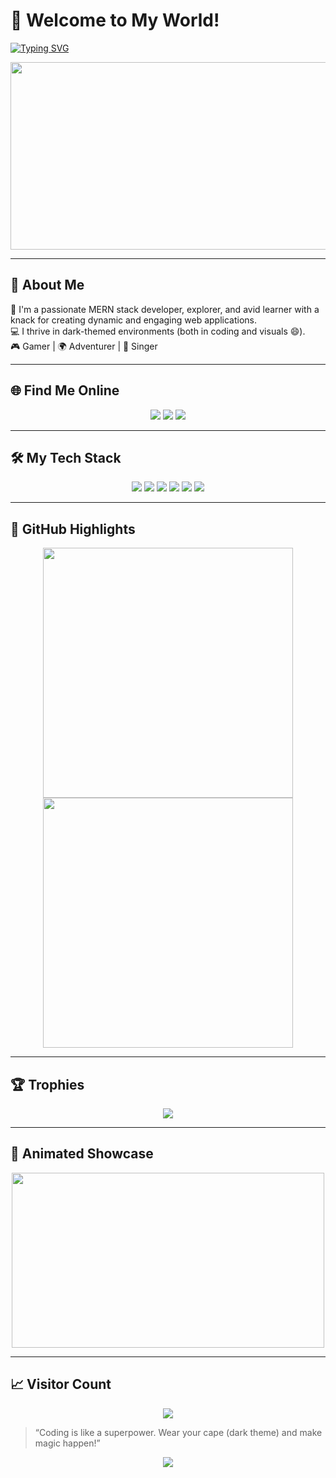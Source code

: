
# 👋 Welcome to My World!  

[![Typing SVG](https://readme-typing-svg.herokuapp.com?font=Fira+Code&size=25&pause=1000&color=36BCF7&center=true&vCenter=true&width=435&lines=Hi%2C+I'm+Siddharth+Ugharejiya!;MERN+Stack+Developer;Passionate+Coder+%26+Learner)](https://git.io/typing-svg)



<div align="center">
  <img src="https://media.giphy.com/media/L1R1tvI9svkIWwpVYr/giphy.gif" width="600" height="300">
</div>

---

## 🌌 **About Me**  
🚀 I'm a passionate MERN stack developer, explorer, and avid learner with a knack for creating dynamic and engaging web applications.  
💻 I thrive in dark-themed environments (both in coding and visuals 😄).  
🎮 Gamer | 🌍 Adventurer | 🎵 Singer  

---

## 🌐 **Find Me Online**  
<p align="center">
  <a href="https://instagram.com/sid_00_95"><img src="https://img.shields.io/badge/Instagram-%23E4405F.svg?style=for-the-badge&logo=Instagram&logoColor=white"></a>
  <a href="https://linkedin.com/in/SiddharthUgharejiya"><img src="https://img.shields.io/badge/LinkedIn-%230077B5.svg?style=for-the-badge&logo=Linkedin&logoColor=white"></a>
  <a href="https://youtube.com/@UCnli46V5ZmngY0vwryD3Ovg"><img src="https://img.shields.io/badge/YouTube-%23FF0000.svg?style=for-the-badge&logo=YouTube&logoColor=white"></a>
</p>

---

## 🛠️ **My Tech Stack**  
<p align="center">
  <img src="https://img.shields.io/badge/html5-%23E34F26.svg?style=for-the-badge&logo=html5&logoColor=white">
  <img src="https://img.shields.io/badge/javascript-%23323330.svg?style=for-the-badge&logo=javascript&logoColor=%23F7DF1E">
  <img src="https://img.shields.io/badge/react-%2320232a.svg?style=for-the-badge&logo=react&logoColor=%2361DAFB">
  <img src="https://img.shields.io/badge/node.js-6DA55F?style=for-the-badge&logo=node.js&logoColor=white">
  <img src="https://img.shields.io/badge/redux-%23593d88.svg?style=for-the-badge&logo=redux&logoColor=white">
  <img src="https://img.shields.io/badge/mongodb-%234ea94b.svg?style=for-the-badge&logo=mongodb&logoColor=white">
</p>

---

## 🌟 **GitHub Highlights**  

<div align="center">
  <img src="https://github-readme-stats.vercel.app/api?username=siddharthugharejiya&theme=radical&hide_border=false&include_all_commits=true&count_private=true" width="400px">
  <img src="https://github-readme-streak-stats.herokuapp.com/?user=siddharthugharejiya&theme=radical&hide_border=false" width="400px">
</div>

---

## 🏆 **Trophies**  

<div align="center">
  <img src="https://github-profile-trophy.vercel.app/?username=siddharthugharejiya&theme=onestar&margin-w=15&no-bg=true&no-frame=false">
</div>

---

## 🎥 **Animated Showcase**  

<div align="center">
  <img src="https://media.giphy.com/media/qgQUggAC3Pfv687qPC/giphy.gif" width="500" height="280">
</div>

---

## 📈 **Visitor Count**  

<p align="center">
  <img src="https://hits.seeyoufarm.com/api/count/incr/badge.svg?url=https%3A%2F%2Fgithub.com%2Fsiddharthugharejiya&title=Profile%20Views&edge_flat=false">
</p>

> “Coding is like a superpower. Wear your cape (dark theme) and make magic happen!”  

<p align="center">
  <img src="https://raw.githubusercontent.com/bornmay/bornmay/Update/svg/Bottom.svg">
</p>
